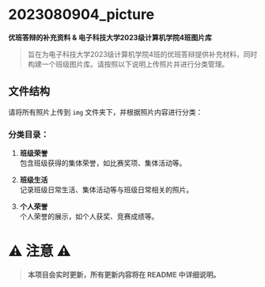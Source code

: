 # 2023080904_picture

**优班答辩的补充资料 & 电子科技大学2023级计算机学院4班图片库**

> 旨在为电子科技大学2023级计算机学院4班的优班答辩提供补充材料，同时构建一个班级图片库。请按照以下说明上传照片并进行分类管理。

## 文件结构

请将所有照片上传到 `img` 文件夹下，并根据照片内容进行分类：

### 分类目录：
1. **班级荣誉**  
   包含班级获得的集体荣誉，如比赛奖项、集体活动等。
   
2. **班级生活**  
   记录班级日常生活、集体活动等与班级日常相关的照片。
   
3. **个人荣誉**  
   个人荣誉的展示，如个人获奖、竞赛成绩等。

# ⚠️ **注意** ⚠️
> **本项目会实时更新，所有更新内容将在 README 中详细说明。**
